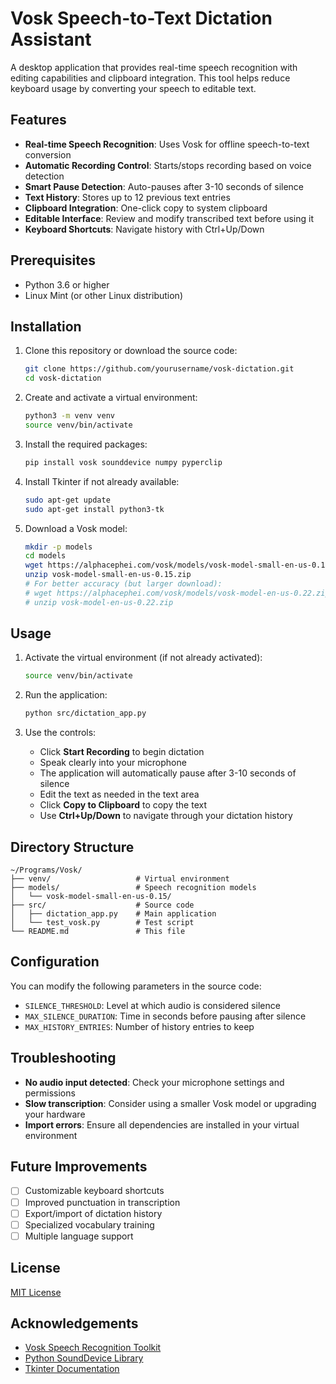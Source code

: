 # Vosk Speech-to-Text Dictation Assistant

A desktop application that provides real-time speech recognition with editing capabilities and clipboard integration. This tool helps reduce keyboard usage by converting your speech to editable text.

## Features

- **Real-time Speech Recognition**: Uses Vosk for offline speech-to-text conversion
- **Automatic Recording Control**: Starts/stops recording based on voice detection
- **Smart Pause Detection**: Auto-pauses after 3-10 seconds of silence
- **Text History**: Stores up to 12 previous text entries
- **Clipboard Integration**: One-click copy to system clipboard
- **Editable Interface**: Review and modify transcribed text before using it
- **Keyboard Shortcuts**: Navigate history with Ctrl+Up/Down

## Prerequisites

- Python 3.6 or higher
- Linux Mint (or other Linux distribution)

## Installation

1. Clone this repository or download the source code:
   ```bash
   git clone https://github.com/yourusername/vosk-dictation.git
   cd vosk-dictation
   ```

2. Create and activate a virtual environment:
   ```bash
   python3 -m venv venv
   source venv/bin/activate
   ```

3. Install the required packages:
   ```bash
   pip install vosk sounddevice numpy pyperclip
   ```

4. Install Tkinter if not already available:
   ```bash
   sudo apt-get update
   sudo apt-get install python3-tk
   ```

5. Download a Vosk model:
   ```bash
   mkdir -p models
   cd models
   wget https://alphacephei.com/vosk/models/vosk-model-small-en-us-0.15.zip
   unzip vosk-model-small-en-us-0.15.zip
   # For better accuracy (but larger download):
   # wget https://alphacephei.com/vosk/models/vosk-model-en-us-0.22.zip
   # unzip vosk-model-en-us-0.22.zip
   ```

## Usage

1. Activate the virtual environment (if not already activated):
   ```bash
   source venv/bin/activate
   ```

2. Run the application:
   ```bash
   python src/dictation_app.py
   ```

3. Use the controls:
   - Click **Start Recording** to begin dictation
   - Speak clearly into your microphone
   - The application will automatically pause after 3-10 seconds of silence
   - Edit the text as needed in the text area
   - Click **Copy to Clipboard** to copy the text
   - Use **Ctrl+Up/Down** to navigate through your dictation history

## Directory Structure

```
~/Programs/Vosk/
├── venv/                   # Virtual environment
├── models/                 # Speech recognition models
│   └── vosk-model-small-en-us-0.15/
├── src/                    # Source code
│   ├── dictation_app.py    # Main application
│   └── test_vosk.py        # Test script
└── README.md               # This file
```

## Configuration

You can modify the following parameters in the source code:

- `SILENCE_THRESHOLD`: Level at which audio is considered silence
- `MAX_SILENCE_DURATION`: Time in seconds before pausing after silence
- `MAX_HISTORY_ENTRIES`: Number of history entries to keep

## Troubleshooting

- **No audio input detected**: Check your microphone settings and permissions
- **Slow transcription**: Consider using a smaller Vosk model or upgrading your hardware
- **Import errors**: Ensure all dependencies are installed in your virtual environment

## Future Improvements

- [ ] Customizable keyboard shortcuts
- [ ] Improved punctuation in transcription
- [ ] Export/import of dictation history
- [ ] Specialized vocabulary training
- [ ] Multiple language support

## License

[MIT License](LICENSE)

## Acknowledgements

- [Vosk Speech Recognition Toolkit](https://alphacephei.com/vosk/)
- [Python SoundDevice Library](https://python-sounddevice.readthedocs.io/)
- [Tkinter Documentation](https://docs.python.org/3/library/tkinter.html)
